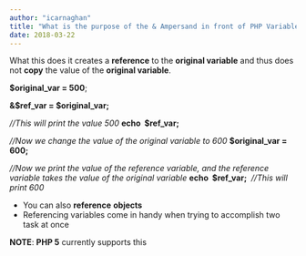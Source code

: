 ```yaml
---
author: "icarnaghan"
title: "What is the purpose of the & Ampersand in front of PHP Variables"
date: 2018-03-22
---
```


What this does it creates a **reference** to the **original variable** and thus does not **copy** the value of the **original variable**.

**$original\_var = 500**;

**&$ref\_var = $original\_var;**

_//This will print the value 500_ **echo  $ref\_var;**

_//Now we change the value of the original variable to 600_ **$original\_var = 600;**

_//Now we print the value of the reference variable, and the reference variable takes the value of the original variable_ **echo  $ref\_var;**  _//This will print 600_

- You can also **reference** **objects**
- Referencing variables come in handy when trying to accomplish two task at once

**NOTE**: **PHP 5** currently supports this
